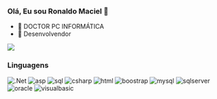 ### Olá, Eu sou Ronaldo Maciel 👋
- 🔭 DOCTOR PC INFORMÁTICA
- 🌱 Desenvolvendor

<img src="https://img.shields.io/static/v1?label=.NET&message=Developer&color=blue&style=for-the-badge&logo=MICROSOFT"/>

### Linguagens
![.Net](https://img.shields.io/badge/-.Net-000?&logo=Net)
![asp](https://img.shields.io/badge/-asp-000?&logo=asp)
![sql](https://img.shields.io/badge/-sql-000?&logo=sql)
![csharp](https://img.shields.io/badge/-csharp-000?&logo=csharp)
![html](https://img.shields.io/badge/-html-000?&logo=html)
![boostrap](https://img.shields.io/badge/-bootstrap-000?&logo=bootstrap)
![mysql](https://img.shields.io/badge/-mysql-000?&logo=mysql)
![sqlserver](https://img.shields.io/badge/-sqlserver-000?&logo=sqlserver)
![oracle](https://img.shields.io/badge/-oracle-000?&logo=oracle)
![visualbasic](https://img.shields.io/badge/-visualbasic-000?&logo=visualbasic)
